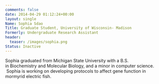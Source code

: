 ```yaml
---
comments: false
date: 2014-04-29 01:12:24+00:00
layout: single
Name: Sophia Sdao
Title: Graduate Student, University of Wisconsin- Madison
Formerly: Undergraduate Research Assistant
header:
  teaser: /images/sophia.png
Status: Inactive
---
```


Sophia graduated from Michigan State University with a B.S. in Biochemistry and Molecular Biology, and a minor in computer science.  Sophia is working on developing protocols to affect gene function in mormyrid electric fish.
